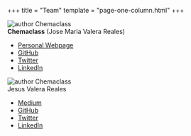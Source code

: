 +++
title = "Team"
template = "page-one-column.html"
+++

<div id="team">
  <div class="author">
    <img src="https://avatars.githubusercontent.com/u/5256287?s=155" alt="author Chemaclass">
    <div class="content">
      <span><b>Chemaclass</b> (Jose Maria Valera Reales)</span>
      <ul>
        <li><a href="https://chemaclass.es/" target="_blank">Personal Webpage</a></li>
        <li><a href="https://github.com/Chemaclass/" target="_blank">GitHub</a></li>
        <li><a href="https://twitter.com/Chemaclass/" target="_blank">Twitter</a></li>
        <li><a href="https://www.linkedin.com/in/jose-maria-valera-reales/" target="_blank">LinkedIn</a></li>
      </ul>
    </div>
  </div>

  <div class="author">
    <img src="https://avatars.githubusercontent.com/u/6381924?s=155" alt="author Chemaclass">
    <div class="content">
      <span>Jesus Valera Reales</span>
      <ul>
        <li><a href="https://jesusvalerareales.medium.com/" target="_blank">Medium</a></li>
        <li><a href="https://github.com/JesusValera/" target="_blank">GitHub</a></li>
        <li><a href="https://twitter.com/JesusValera96/" target="_blank">Twitter</a></li>
        <li><a href="https://www.linkedin.com/in/jesusvalera/" target="_blank">LinkedIn</a></li>
      </ul>
    </div>
  </div>
</div>
